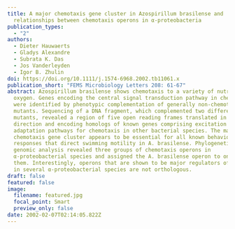 ```yaml
---
title: A major chemotaxis gene cluster in Azospirillum brasilense and
  relationships between chemotaxis operons in α-proteobacteria
publication_types:
  - "2"
authors:
  - Dieter Hauwaerts
  - Gladys Alexandre
  - Subrata K. Das
  - Jos Vanderleyden
  - Igor B. Zhulin
doi: https://doi.org/10.1111/j.1574-6968.2002.tb11061.x
publication_short: "FEMS Microbiology Letters 208: 61-67"
abstract: Azospirillum brasilense shows chemotaxis to a variety of nutrients and
  oxygen. Genes encoding the central signal transduction pathway in chemotaxis
  were identified by phenotypic complementation of generally non-chemotactic
  mutants. Sequencing of a DNA fragment, which complemented two different
  mutants, revealed a region of five open reading frames translated in one
  direction and encoding homologs of known genes comprising excitation and
  adaptation pathways for chemotaxis in other bacterial species. The major
  chemotaxis gene cluster appears to be essential for all known behavioral
  responses that direct swimming motility in A. brasilense. Phylogenetic and
  genomic analysis revealed three groups of chemotaxis operons in
  α-proteobacterial species and assigned the A. brasilense operon to one of
  them. Interestingly, operons that are shown to be major regulators of behavior
  in several α-proteobacterial species are not orthologous.
draft: false
featured: false
image:
  filename: featured.jpg
  focal_point: Smart
  preview_only: false
date: 2002-02-07T02:14:05.822Z
---
```

